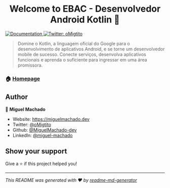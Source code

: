 <h1 align="center">Welcome to EBAC - Desenvolvedor Android Kotlin 👋</h1>
<p>
  <a href="https://github.com/MiguelMachado-dev/EBAC-Desenvolvedor-Android-Kotlin/tree/main/Kotlin-Lessons/src/main/kotlin" target="_blank">
    <img alt="Documentation" src="https://img.shields.io/badge/documentation-yes-brightgreen.svg" />
  </a>
  <a href="https://twitter.com/oMigtito" target="_blank">
    <img alt="Twitter: oMigtito" src="https://img.shields.io/twitter/follow/oMigtito.svg?style=social" />
  </a>
</p>

> Domine o Kotlin, a linguagem oficial do Google para o desenvolvimento de aplicativos Android, e se torne um desenvolvedor mobile de sucesso. Conecte serviços, desenvolva aplicativos funcionais e aprenda o suficiente para ingressar em uma área promissora.

### 🏠 [Homepage](https://github.com/MiguelMachado-dev/EBAC-Desenvolvedor-Android-Kotlin)

## Author

👤 **Miguel Machado**

* Website: https://miguelmachado.dev
* Twitter: [@oMigtito](https://twitter.com/oMigtito)
* Github: [@MiguelMachado-dev](https://github.com/MiguelMachado-dev)
* LinkedIn: [@miguel-machado](https://linkedin.com/in/miguel-machado)

## Show your support

Give a ⭐️ if this project helped you!

***
_This README was generated with ❤️ by [readme-md-generator](https://github.com/kefranabg/readme-md-generator)_
